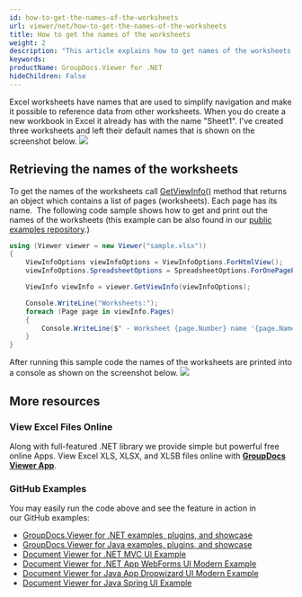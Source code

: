 ```yaml
---
id: how-to-get-the-names-of-the-worksheets
url: viewer/net/how-to-get-the-names-of-the-worksheets
title: How to get the names of the worksheets
weight: 2
description: "This article explains how to get names of the worksheets from Excel files with GroupDocs.Viewer within your .NET applications."
keywords: 
productName: GroupDocs.Viewer for .NET
hideChildren: False
---
```

Excel worksheets have names that are used to simplify navigation and make it possible to reference data from other worksheets. When you do create a new workbook in Excel it already has with the name "Sheet1".
I've created three worksheets and left their default names that is shown on the screenshot below.
![](viewer/net/images/how-to-get-the-names-of-the-worksheets.png)

## Retrieving the names of the worksheets

To get the names of the worksheets call [GetViewInfo()](https://apireference.groupdocs.com/viewer/net/groupdocs.viewer/viewer/methods/getviewinfo) method that returns an object which contains a list of pages (worksheets). Each page has its name. 
The following code sample shows how to get and print out the names of the worksheets (this example can be also found in our [public examples repository](https://github.com/groupdocs-viewer/GroupDocs.Viewer-for-.NET/blob/master/Examples/GroupDocs.Viewer.Examples.CSharp/AdvancedUsage/Rendering/RenderingOptionsByDocumentType/RenderingSpreadsheets/GetWorksheetsNames.cs).)

```csharp
using (Viewer viewer = new Viewer("sample.xlsx"))
{
    ViewInfoOptions viewInfoOptions = ViewInfoOptions.ForHtmlView();
    viewInfoOptions.SpreadsheetOptions = SpreadsheetOptions.ForOnePagePerSheet();

    ViewInfo viewInfo = viewer.GetViewInfo(viewInfoOptions);

    Console.WriteLine("Worksheets:");
    foreach (Page page in viewInfo.Pages)
    {
        Console.WriteLine($" - Worksheet {page.Number} name '{page.Name}'");
    }
}
```  
  
After running this sample code the names of the worksheets are printed into a console as shown on the screenshot below.
![](viewer/net/images/how-to-get-the-names-of-the-worksheets_1.png)

## More resources

### View Excel Files Online

Along with full-featured .NET library we provide simple but powerful free online Apps.
View Excel XLS, XLSX, and XLSB files online with **[GroupDocs Viewer App](https://products.groupdocs.app/viewer/excel)**.

### GitHub Examples

You may easily run the code above and see the feature in action in our GitHub examples:

* [GroupDocs.Viewer for .NET examples, plugins, and showcase](https://github.com/groupdocs-viewer/GroupDocs.Viewer-for-.NET)
* [GroupDocs.Viewer for Java examples, plugins, and showcase](https://github.com/groupdocs-viewer/GroupDocs.Viewer-for-Java)
* [Document Viewer for .NET MVC UI Example](https://github.com/groupdocs-viewer/GroupDocs.Viewer-for-.NET-MVC)
* [Document Viewer for .NET App WebForms UI Modern Example](https://github.com/groupdocs-viewer/GroupDocs.Viewer-for-.NET-WebForms)
* [Document Viewer for Java App Dropwizard UI Modern Example](https://github.com/groupdocs-viewer/GroupDocs.Viewer-for-Java-Dropwizard)
* [Document Viewer for Java Spring UI Example](https://github.com/groupdocs-viewer/GroupDocs.Viewer-for-Java-Spring)
